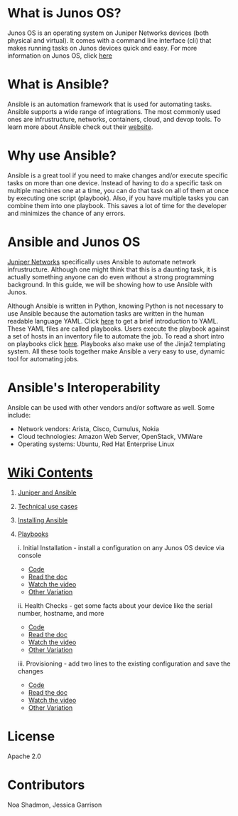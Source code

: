 # What is Junos OS?
Junos OS is an operating system on Juniper Networks devices (both physical and virtual). It comes with a command line interface (cli) that makes running tasks on Junos devices quick and easy. For more information on Junos OS, click [here](https://www.juniper.net/us/en/products-services/nos/junos/)

# What is Ansible?
Ansible is an automation framework that is used for automating tasks. Ansible supports a wide range of integrations. The most commonly used ones are infrustructure, networks, containers, cloud, and devop tools. To learn more about Ansible check out their [website](https://ansible.com). 

# Why use Ansible?
Ansible is a great tool if you need to make changes and/or execute specific tasks on more than one device. Instead of having to do a specific task on multiple machines one at a time, you can do that task on all of them at once by executing one script (playbook). Also, if you have multiple tasks you can combine them into one playbook. This saves a lot of time for the developer and minimizes the chance of any errors. 

# Ansible and Junos OS
[Juniper Networks](http://www.juniper.net/us/en/) specifically uses Ansible to automate network infrustructure. Although one might think that this is a daunting task, it is actually something anyone can do even without a strong programming background. In this guide, we will be showing how to use Ansible with Junos. 

Although Ansible is written in Python, knowing Python is not necessary to use Ansible because the automation tasks are written in the human readable language YAML. Click [here](../master/resources/yaml.pdf) to get a brief introduction to YAML. These YAML files are called playbooks. Users execute the playbook against a set of hosts in an inventory file to automate the job. To read a short intro on playbooks click [here](../master/resources/playbooks.pdf). Playbooks also make use of the Jinja2 templating system. All these tools together make Ansible a very easy to use, dynamic tool for automating jobs.  

# Ansible's Interoperability
Ansible can be used with other vendors and/or software as well. Some include: 
* Network vendors: Arista, Cisco, Cumulus, Nokia 
* Cloud technologies: Amazon Web Server, OpenStack, VMWare
* Operating systems: Ubuntu, Red Hat Enterprise Linux

# [Wiki Contents](https://github.com/Juniper/ansible-junos-examples/wiki)
1. [Juniper and Ansible](https://github.com/Juniper/Intro-to-Using-Ansible-with-Junos-OS/wiki#junos-os-and-ansible)
2. [Technical use cases](https://github.com/Juniper/Intro-to-Using-Ansible-with-Junos-OS/wiki#technical-use-cases)
3. [Installing Ansible](https://github.com/Juniper/Intro-to-Using-Ansible-with-Junos-OS/wiki#installing-ansible)
4. [Playbooks](https://github.com/Juniper/Intro-to-Using-Ansible-with-Junos-OS/wiki#ansible-and-junos-os-use-cases)

    i. Initial Installation - install a configuration on any Junos OS device via console
     * [Code](https://github.com/Juniper/ansible-junos-examples/blob/master/library/junos_install_config.yaml)
     * [Read the doc](https://github.com/Juniper/Intro-to-Using-Ansible-with-Junos-OS/wiki/Initial-Installation)
     * [Watch the video](https://www.youtube.com/watch?v=gHFyhr3imIc)
     * [Other Variation](https://github.com/ksator/ansible-training-for-junos-automation/blob/master/junos_install_conf/pb.yml)
     
    ii. Health Checks - get some facts about your device like the serial number, hostname, and more
      * [Code](https://github.com/Juniper/ansible-junos-examples/blob/master/library/junos_get_facts.yaml)
      * [Read the doc](https://github.com/Juniper/Intro-to-Using-Ansible-with-Junos-OS/wiki/Health-Checks)
      * [Watch the video](https://www.youtube.com/watch?v=KDPTs_9qd8o) 
      * [Other Variation](https://github.com/ksator/ansible-training-for-junos-automation/blob/master/junos_get_facts/pb.yml)
      
    iii. Provisioning - add two lines to the existing configuration and save the changes
      * [Code](https://github.com/Juniper/ansible-junos-examples/blob/master/library/junos_commit.yaml)
      * [Read the doc](https://github.com/Juniper/Intro-to-Using-Ansible-with-Junos-OS/wiki/Provisioning)
      * [Watch the video](https://www.youtube.com/watch?v=M4qSlrb3-zU)
      * [Other Variation](https://github.com/ksator/ansible-training-for-junos-automation/blob/master/junos_commit/pb.yml)

# License
Apache 2.0

# Contributors
Noa Shadmon, Jessica Garrison


